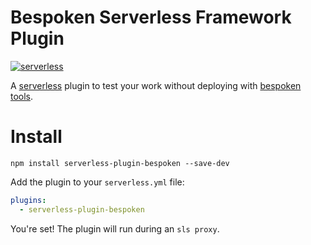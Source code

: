 # Bespoken Serverless Framework Plugin

[![serverless](http://public.serverless.com/badges/v3.svg)](http://www.serverless.com)

A [serverless](http://www.serverless.com) plugin to test your work without deploying with [bespoken tools](https://bespoken.tools).

# Install

```
npm install serverless-plugin-bespoken --save-dev
```

Add the plugin to your `serverless.yml` file:
```yaml
plugins:
  - serverless-plugin-bespoken
```

You're set! The plugin will run during an `sls proxy`.